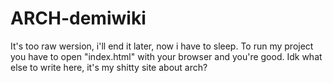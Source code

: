 # ARCH-demiwiki
It's too raw wersion, i'll end it later, now i have to sleep.
To run my project you have to open "index.html" with your browser and you're good. 
Idk what else to write here, it's my shitty site about arch?
